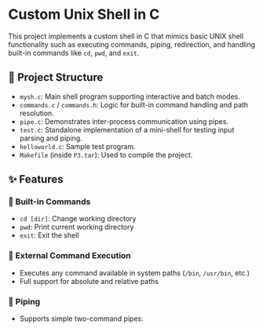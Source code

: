 # Custom Unix Shell in C

This project implements a custom shell in C that mimics basic UNIX shell functionality such as executing commands, piping, redirection, and handling built-in commands like `cd`, `pwd`, and `exit`.

## 📁 Project Structure

- `mysh.c`: Main shell program supporting interactive and batch modes.
- `commands.c` / `commands.h`: Logic for built-in command handling and path resolution.
- `pipe.c`: Demonstrates inter-process communication using pipes.
- `test.c`: Standalone implementation of a mini-shell for testing input parsing and piping.
- `helloworld.c`: Sample test program.
- `Makefile` (inside `P3.tar`): Used to compile the project.

## ✨ Features

### 🧩 Built-in Commands
- `cd [dir]`: Change working directory
- `pwd`: Print current working directory
- `exit`: Exit the shell

### 🧵 External Command Execution
- Executes any command available in system paths (`/bin`, `/usr/bin`, etc.)
- Full support for absolute and relative paths

### 🔁 Piping
- Supports simple two-command pipes:
